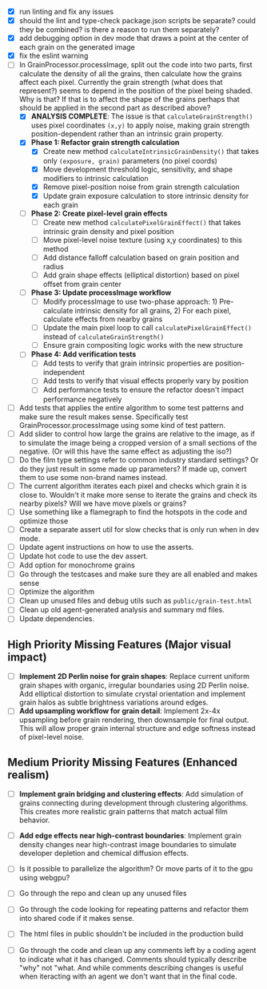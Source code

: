 - [x] run linting and fix any issues
- [x] should the lint and type-check package.json scripts be separate? could they be combined? is there a reason to run them separately?
- [x] add debugging option in dev mode that draws a point at the center of each grain on the generated image
- [x] fix the eslint warning
- [ ] In GrainProcessor.processImage, split out the code into two parts, first calculate the density of all the grains, then calculate how the grains affect each pixel.
  Currently the grain strength (what does that represent?) seems to depend in the position of the pixel being shaded. Why is that? If that is to affect the shape of the grains perhaps that should be applied in the second part as described above?
  - [x] **ANALYSIS COMPLETE**: The issue is that `calculateGrainStrength()` uses pixel coordinates `(x,y)` to apply noise, making grain strength position-dependent rather than an intrinsic grain property.
  - [x] **Phase 1: Refactor grain strength calculation**
    - [x] Create new method `calculateIntrinsicGrainDensity()` that takes only `(exposure, grain)` parameters (no pixel coords)
    - [x] Move development threshold logic, sensitivity, and shape modifiers to intrinsic calculation
    - [x] Remove pixel-position noise from grain strength calculation
    - [x] Update grain exposure calculation to store intrinsic density for each grain
  - [ ] **Phase 2: Create pixel-level grain effects**
    - [ ] Create new method `calculatePixelGrainEffect()` that takes intrinsic grain density and pixel position
    - [ ] Move pixel-level noise texture (using x,y coordinates) to this method
    - [ ] Add distance falloff calculation based on grain position and radius
    - [ ] Add grain shape effects (elliptical distortion) based on pixel offset from grain center
  - [ ] **Phase 3: Update processImage workflow**
    - [ ] Modify processImage to use two-phase approach: 1) Pre-calculate intrinsic density for all grains, 2) For each pixel, calculate effects from nearby grains
    - [ ] Update the main pixel loop to call `calculatePixelGrainEffect()` instead of `calculateGrainStrength()`
    - [ ] Ensure grain compositing logic works with the new structure
  - [ ] **Phase 4: Add verification tests**
    - [ ] Add tests to verify that grain intrinsic properties are position-independent
    - [ ] Add tests to verify that visual effects properly vary by position
    - [ ] Add performance tests to ensure the refactor doesn't impact performance negatively
  
- [ ] Add tests that applies the entire algorithm to some test patterns and make sure the result makes sense. Specifically test GrainProcessor.processImage using some kind of test pattern.
- [ ] Add slider to control how large the grains are relative to the image, as if to simulate the image being a cropped version of a small sections of the negative. (Or will this have the same effect as adjusting the iso?)
- [ ] Do the film type settings refer to common industry standard settings? Or do they just result in some made up parameters? If made up, convert them to use some non-brand names instead.
- [ ] The current algorithm iterates each pixel and checks which grain it is close to. Wouldn't it make more sense to iterate the grains and check its nearby pixels? Will we have move pixels or grains?
- [ ] Use something like a flamegraph to find the hotspots in the code and optimize those
- [ ] Create a separate assert util for slow checks that is only run when in dev mode.
- [ ] Update agent instructions on how to use the asserts.
- [ ] Update hot code to use the dev assert.
- [ ] Add option for monochrome grains
- [ ] Go through the testcases and make sure they are all enabled and makes sense
- [ ] Optimize the algorithm
- [ ] Clean up unused files and debug utils such as `public/grain-test.html`
- [ ] Clean up old agent-generated analysis and summary md files.
- [ ] Update dependencies.

## High Priority Missing Features (Major visual impact)

- [ ] **Implement 2D Perlin noise for grain shapes**: Replace current uniform grain shapes with organic, irregular boundaries using 2D Perlin noise. Add elliptical distortion to simulate crystal orientation and implement grain halos as subtle brightness variations around edges.
- [ ] **Add upsampling workflow for grain detail**: Implement 2x-4x upsampling before grain rendering, then downsample for final output. This will allow proper grain internal structure and edge softness instead of pixel-level noise.

## Medium Priority Missing Features (Enhanced realism)

- [ ] **Implement grain bridging and clustering effects**: Add simulation of grains connecting during development through clustering algorithms. This creates more realistic grain patterns that match actual film behavior.
- [ ] **Add edge effects near high-contrast boundaries**: Implement grain density changes near high-contrast image boundaries to simulate developer depletion and chemical diffusion effects.


- [ ] Is it possible to parallelize the algorithm? Or move parts of it to the gpu using webgpu?
- [ ] Go through the repo and clean up any unused files
- [ ] Go through the code looking for repeating patterns and refactor them into shared code if it makes sense.
- [ ] The html files in public shouldn't be included in the production build
- [ ] Go through the code and clean up any comments left by a coding agent to indicate what it has changed. Comments should typically describe "why" not "what. And while comments describing changes is useful when iteracting with an agent we don't want that in the final code.
